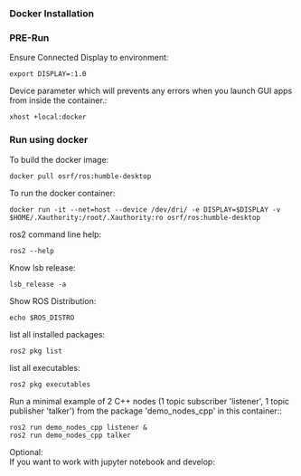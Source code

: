 ### Docker Installation


### PRE-Run 
Ensure Connected Display to environment:<br/>
```
export DISPLAY=:1.0
```
Device parameter which will prevents any errors when you launch GUI apps from inside the container.:<br/>
```
xhost +local:docker
```

### Run using docker
To build the docker image:<br/>
```
docker pull osrf/ros:humble-desktop
```
To run the docker container:<br/>
```
docker run -it --net=host --device /dev/dri/ -e DISPLAY=$DISPLAY -v $HOME/.Xauthority:/root/.Xauthority:ro osrf/ros:humble-desktop
```
ros2 command line help:<br/>
```
ros2 --help
```
Know lsb release:<br/>
```
lsb_release -a
```
Show ROS Distribution:<br/>
```
echo $ROS_DISTRO
```
list all installed packages:<br/>
```
ros2 pkg list
```
list all executables:<br/>
```
ros2 pkg executables
```
Run a minimal example of 2 C++ nodes (1 topic subscriber 'listener', 1 topic publisher 'talker') from the package 'demo_nodes_cpp' in this container::<br/>
```
ros2 run demo_nodes_cpp listener &
ros2 run demo_nodes_cpp talker
```
Optional:<br/>
If you want to work with jupyter notebook and develop:<br/>
```

```
